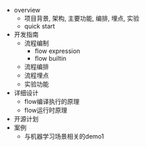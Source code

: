 + overview
  + 项目背景, 架构, 主要功能, 编排, 埋点, 实验
  + quick start
+ 开发指南
  + 流程编制
    + flow expression
    + flow builtin
  + 流程编排
  + 流程埋点
  + 实验功能
+ 详细设计
  + flow编译执行的原理
  + flow运行时原理
+ 开源计划
+ 案例
  + 与机器学习场景相关的demo1